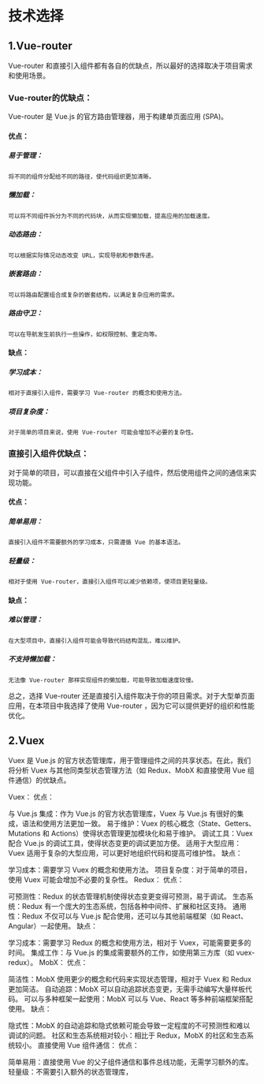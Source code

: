 # 技术选择
## 1.Vue-router
Vue-router 和直接引入组件都有各自的优缺点，所以最好的选择取决于项目需求和使用场景。

### Vue-router的优缺点：
Vue-router 是 Vue.js 的官方路由管理器，用于构建单页面应用 (SPA)。

#### 优点：
##### 易于管理：
    将不同的组件分配给不同的路径，使代码组织更加清晰。
##### 懒加载：
    可以将不同组件拆分为不同的代码块，从而实现懒加载，提高应用的加载速度。
##### 动态路由：
    可以根据实际情况动态改变 URL，实现导航和参数传递。
##### 嵌套路由：
    可以将路由配置组合成复杂的嵌套结构，以满足复杂应用的需求。
##### 路由守卫：
    可以在导航发生前执行一些操作，如权限控制、重定向等。

#### 缺点：
##### 学习成本：
    相对于直接引入组件，需要学习 Vue-router 的概念和使用方法。
##### 项目复杂度：
    对于简单的项目来说，使用 Vue-router 可能会增加不必要的复杂性。

### 直接引入组件优缺点：
对于简单的项目，可以直接在父组件中引入子组件，然后使用组件之间的通信来实现功能。

#### 优点：
##### 简单易用：
    直接引入组件不需要额外的学习成本，只需遵循 Vue 的基本语法。
##### 轻量级：
    相对于使用 Vue-router，直接引入组件可以减少依赖项，使项目更轻量级。

#### 缺点：
##### 难以管理：
    在大型项目中，直接引入组件可能会导致代码结构混乱，难以维护。
##### 不支持懒加载：
    无法像 Vue-router 那样实现组件的懒加载，可能导致加载速度较慢。

总之，选择 Vue-router 还是直接引入组件取决于你的项目需求。对于大型单页面应用，在本项目中我选择了使用 Vue-router ，因为它可以提供更好的组织和性能优化。

## 2.Vuex

Vuex 是 Vue.js 的官方状态管理库，用于管理组件之间的共享状态。在此，我们将分析 Vuex 与其他同类型状态管理方法（如 Redux、MobX 和直接使用 Vue 组件通信）的优缺点。

Vuex：
优点：

与 Vue.js 集成：作为 Vue.js 的官方状态管理库，Vuex 与 Vue.js 有很好的集成，语法和使用方法更加一致。
易于维护：Vuex 的核心概念（State、Getters、Mutations 和 Actions）使得状态管理更加模块化和易于维护。
调试工具：Vuex 配合 Vue.js 的调试工具，使得状态变更的调试更加方便。
适用于大型应用：Vuex 适用于复杂的大型应用，可以更好地组织代码和提高可维护性。
缺点：

学习成本：需要学习 Vuex 的概念和使用方法。
项目复杂度：对于简单的项目，使用 Vuex 可能会增加不必要的复杂性。
Redux：
优点：

可预测性：Redux 的状态管理机制使得状态变更变得可预测，易于调试。
生态系统：Redux 有一个庞大的生态系统，包括各种中间件、扩展和社区支持。
通用性：Redux 不仅可以与 Vue.js 配合使用，还可以与其他前端框架（如 React、Angular）一起使用。
缺点：

学习成本：需要学习 Redux 的概念和使用方法，相对于 Vuex，可能需要更多的时间。
集成工作：与 Vue.js 的集成需要额外的工作，如使用第三方库（如 vuex-redux）。
MobX：
优点：

简洁性：MobX 使用更少的概念和代码来实现状态管理，相对于 Vuex 和 Redux 更加简洁。
自动追踪：MobX 可以自动追踪状态变更，无需手动编写大量样板代码。
可以与多种框架一起使用：MobX 可以与 Vue、React 等多种前端框架搭配使用。
缺点：

隐式性：MobX 的自动追踪和隐式依赖可能会导致一定程度的不可预测性和难以调试的问题。
社区和生态系统相对较小：相比于 Redux，MobX 的社区和生态系统较小。
直接使用 Vue 组件通信：
优点：

简单易用：直接使用 Vue 的父子组件通信和事件总线功能，无需学习额外的库。
轻量级：不需要引入额外的状态管理库，